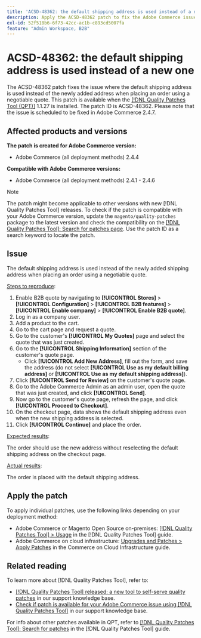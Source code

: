 ```yaml
---
title: 'ACSD-48362: the default shipping address is used instead of a new one.'
description: Apply the ACSD-48362 patch to fix the Adobe Commerce issue where the default shipping address is used instead of a new one when placing an order using a negotiable quote.
exl-id: 52f518b6-6f73-42cc-ac1b-c893cd5007fa
feature: "Admin Workspace, B2B"
---
```

# ACSD-48362: the default shipping address is used instead of a new one

The ACSD-48362 patch fixes the issue where the default shipping address is used instead of the newly added address when placing an order using a negotiable quote. This patch is available when the [[!DNL Quality Patches Tool (QPT)]](/help/announcements/adobe-commerce-announcements/magento-quality-patches-released-new-tool-to-self-serve-quality-patches.md) 1.1.27 is installed. The patch ID is ACSD-48362. Please note that the issue is scheduled to be fixed in Adobe Commerce 2.4.7.

## Affected products and versions

**The patch is created for Adobe Commerce version:**

* Adobe Commerce (all deployment methods) 2.4.4

**Compatible with Adobe Commerce versions:**

* Adobe Commerce (all deployment methods) 2.4.1 - 2.4.6

>[!NOTE]
>
>The patch might become applicable to other versions with new [!DNL Quality Patches Tool] releases. To check if the patch is compatible with your Adobe Commerce version, update the `magento/quality-patches` package to the latest version and check the compatibility on the [[!DNL Quality Patches Tool]: Search for patches page](https://experienceleague.adobe.com/tools/commerce-quality-patches/index.html). Use the patch ID as a search keyword to locate the patch.

## Issue

The default shipping address is used instead of the newly added shipping address when placing an order using a negotiable quote.

<u>Steps to reproduce</u>:

1. Enable B2B quote by navigating to **[!UICONTROL Stores]** > **[!UICONTROL Configuration]** > **[!UICONTROL B2B features]** > **[!UICONTROL Enable company]** > **[!UICONTROL Enable B2B quote]**.
1. Log in as a company user.
1. Add a product to the cart.
1. Go to the cart page and request a quote.
1. Go to the customer's **[!UICONTROL My Quotes]** page and select the quote that was just created.
1. Go to the **[!UICONTROL Shipping Information]** section of the customer's quote page.
    * Click **[!UICONTROL Add New Address]**, fill out the form, and save the address (do not select **[!UICONTROL Use as my default billing address]** or **[!UICONTROL Use as my default shipping address]**).
1. Click **[!UICONTROL Send for Review]** on the customer's quote page.
1. Go to the Adobe Commerce Admin as an admin user, open the quote that was just created, and click **[!UICONTROL Send]**.
1. Now go to the customer's quote page, refresh the page, and click **[!UICONTROL Proceed to Checkout]**.
1. On the checkout page, data shows the default shipping address even when the new shipping address is selected.
1. Click **[!UICONTROL Continue]** and place the order.

<u>Expected results</u>:

The order should use the new address without reselecting the default shipping address on the checkout page.

<u>Actual results</u>:

The order is placed with the default shipping address.

## Apply the patch

To apply individual patches, use the following links depending on your deployment method:

* Adobe Commerce or Magento Open Source on-premises: [[!DNL Quality Patches Tool] > Usage](https://experienceleague.adobe.com/docs/commerce-operations/tools/quality-patches-tool/usage.html) in the [!DNL Quality Patches Tool] guide.
* Adobe Commerce on cloud infrastructure: [Upgrades and Patches > Apply Patches](https://experienceleague.adobe.com/docs/commerce-cloud-service/user-guide/develop/upgrade/apply-patches.html) in the Commerce on Cloud Infrastructure guide. 

## Related reading

To learn more about [!DNL Quality Patches Tool], refer to:

* [[!DNL Quality Patches Tool] released: a new tool to self-serve quality patches](/help/announcements/adobe-commerce-announcements/magento-quality-patches-released-new-tool-to-self-serve-quality-patches.md) in our support knowledge base.
* [Check if patch is available for your Adobe Commerce issue using [!DNL Quality Patches Tool]](/help/support-tools/patches-available-in-qpt-tool/check-patch-for-magento-issue-with-magento-quality-patches.md) in our support knowledge base.

For info about other patches available in QPT, refer to [[!DNL Quality Patches Tool]: Search for patches](https://experienceleague.adobe.com/tools/commerce-quality-patches/index.html) in the [!DNL Quality Patches Tool] guide.

